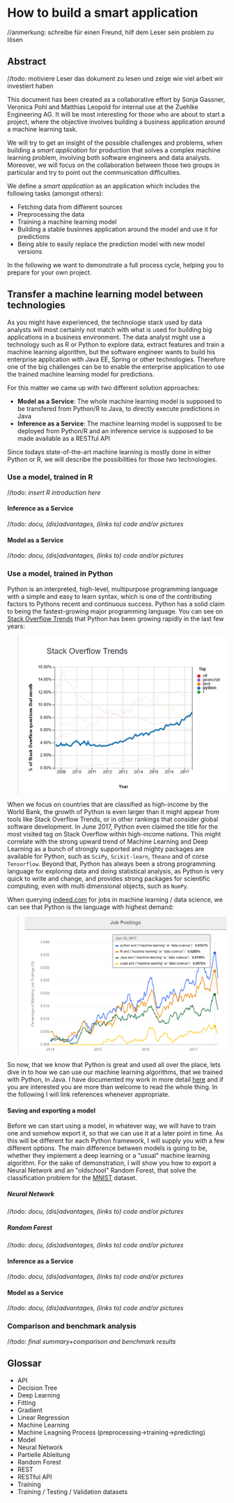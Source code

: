 # How to build a smart application

//anmerkung: schreibe für einen Freund, hilf dem Leser sein problem zu lösen

## Abstract
//todo: motiviere Leser das dokument zu lesen und zeige wie viel arbeit wir investiert haben

This document has been created as a collaborative effort by Sonja Gassner, Veronica Pohl and Matthias Leopold for internal use at the Zuehlke Engineering AG. It will be most interesting for those who are about to start a project, where the objective involves building a business application around a machine learning task.

We will try to get an insight of the possible challenges and problems, when building a *smart application* for production that solves a complex machine learning problem, involving both software engineers and data analysts. Moreover, we will  focus on the collaboration between those two groups in particular and try to point out the communication difficulties.

We define a *smart application* as an application which includes the following tasks (amongst others):
* Fetching data from different sources
* Preprocessing the data
* Training a machine learning model
* Building a stable businnes application around the model and use it for predictions
* Being able to easily replace the prediction model with new model versions

In the following we want to demonstrate a full process cycle, helping you to prepare for your own project.

## Transfer a machine learning model between technologies
As you might have experienced, the technologie stack used by data analysts will most certainly not match with what is used for building big applications in a business environment. The data analyst might use a technology such as R or Python to explore data, extract features and train a machine learning algorithm, but the software engineer wants to build his enterprise application with Java EE, Spring or other technologies. Therefore one of the big challenges can be to enable the enterprise application to use the trained machine learning model for predictions.

For this matter we came up with two different solution approaches:
* **Model as a Service**: The whole machine learning model is supposed to be transfered from Python/R to Java, to directly execute predictions in Java
* **Inference as a Service**: The machine learning model is supposed to be deployed from Python/R and an inference service is supposed to be made available as a RESTful API

Since todays state-of-the-art machine learning is mostly done in either Python or R, we will describe the possibilities for those two technologies.
### Use a model, trained in R
//todo: *insert R introduction here*
#### Inference as a Service
//todo: *docu, (dis)advantages, (links to) code and/or pictures*
#### Model as a Service
//todo: *docu, (dis)advantages, (links to) code and/or pictures*

### Use a model, trained in Python
Python is an interpreted, high-level, multipurpose programming language with a simple and easy to learn syntax, which is one of the contributing factors to Pythons recent and continuous success. Python has a solid claim to being the fastest-growing major programming language. You can see on [Stack Overflow Trends](https://insights.stackoverflow.com/trends?tags=python%2Cjava%2Cr%2Cc%23%2Cjavascript%2Cscala&utm_source=so-owned&utm_medium=blog&utm_campaign=gen-blog&utm_content=blog-link&utm_term=incredible-growth-python) that Python has been growing rapidly in the last few years:

> ![StackOverflow Pythons trend graphic](https://github.com/IndustrialML/SmartApplicationDoku/blob/master/images/stackoverflowTrends.png)

When we focus on countries that are classified as high-income by the World Bank, the growth of Python is even larger than it might appear from tools like Stack Overflow Trends, or in other rankings that consider global software development. In June 2017, Python even claimed the title for the most visited tag on Stack Overflow within high-income nations. 
This might correlate with the strong upward trend of Machine Learning and Deep Learning as a bunch of strongly supported and mighty packages are available for Python, such as `SciPy`, `Scikit-learn`, `Theano` and of corse `Tensorflow`. Beyond that, Python has always been a strong programming language for exploring data and doing statistical analysis, as Python is very quick to write and change, and provides strong packages for scientific computing, even with multi dimensional objects, such as `NumPy`.

When querying [indeed.com](https://www.indeed.com/jobtrends/q-python-and-(%22machine-learning%22-or-%22data-science%22)-q-R-and-(%22machine-learning%22-or-%22data-science%22)-q-Java-and-(%22machine-learning%22-or-%22data-science%22)-q-scala-and-(%22machine-learning%22-or-%22data-science%22).html) for jobs in machine learning / data science, we can see that Python is the language with highest demand:

> ![Indeed trends graphic](https://github.com/IndustrialML/SmartApplicationDoku/blob/master/images/mlTrend.png)

So now, that we know that Python is great and used all over the place, lets dive in to how we can use our machine learning algorithms, that we trained with Python, in Java.
I have documented my work in more detail [here](https://github.com/IndustrialML/Python2Java) and if you are interested you are more than welcome to read the whole thing. In the following I will link references whenever appropriate. 

#### Saving and exporting a model
Before we can start using a model, in whatever way, we will have to train one and somehow export it, so that we can use it at a later point in time. As this will be different for each Python framework, I will supply you with a few different options. The main difference between models is going to be, whether they implement a deep learning or a "usual" machine learning algorithm. For the sake of demonstration, I will show you how to export a Neural Network and an "oldschool" Random Forest, that solve the classification problem for the [MNIST](https://en.wikipedia.org/wiki/MNIST_database) dataset.
##### Neural Network
//todo: *docu, (dis)advantages, (links to) code and/or pictures*
##### Random Forest
//todo: *docu, (dis)advantages, (links to) code and/or pictures*

#### Inference as a Service
//todo: *docu, (dis)advantages, (links to) code and/or pictures*
#### Model as a Service
//todo: *docu, (dis)advantages, (links to) code and/or pictures*

### Comparison and benchmark analysis
//todo: *final summary+comparison and benchmark results*

## Glossar
* API
* Decision Tree
* Deep Learning
* Fitting
* Gradient
* Linear Regression
* Machine Learning
* Machine Leagning Process (preprocessing->training->predicting)
* Model
* Neural Network
* Partielle Ableitung
* Random Forest
* REST
* RESTful API
* Training
* Training / Testing / Validation datasets
